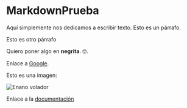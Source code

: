 # MarkdownPrueba

Aquí simplemente nos dedicamos a escribir texto. Esto es un párrafo.

Esto es otro párrafo

Quiero poner algo en **negrita**. :nerd_face:.

Enlace a [Google](https://www.google.com).

Esto es una imagen:

![Enano volador](https://1.bp.blogspot.com/-rgm8pHvQUps/V8R_6c75FUI/AAAAAAAACRo/O0TPA4bRsYcNtP5OacBWfNHdIgomtNkhQCLcB/s1600/lanzamiento%2Benanos.jpg)

Enlace a la [documentación](docs/index.md)
